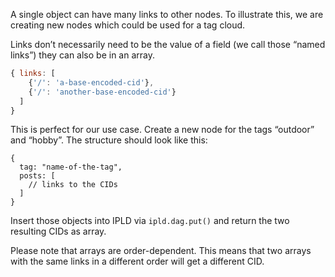 A single object can have many links to other nodes. To illustrate this, we are creating new nodes which could be used for a tag cloud.

Links don’t necessarily need to be the value of a field (we call those “named links”) they can also be in an array.

```javascript
{ links: [
    {'/': 'a-base-encoded-cid'},
    {'/': 'another-base-encoded-cid'}
  ]
}
```

This is perfect for our use case. Create a new node for the tags “outdoor” and “hobby”. The structure should look like this:

```javavscript
{
  tag: "name-of-the-tag",
  posts: [
    // links to the CIDs
  ]
}
```

Insert those objects into IPLD via `ipld.dag.put()` and return the two resulting CIDs as array.

Please note that arrays are order-dependent. This means that two arrays with the same links in a different order will get a different CID.
